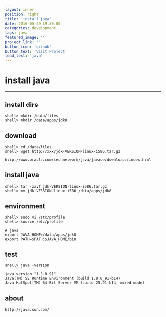```yaml
---
layout: inner
position: right
title: 'install java'
date: 2016-05-29 19:30:00
categories: development
tags: java
featured_image: ''
project_link: ''
button_icon: 'github'
button_text: 'Visit Project'
lead_text: 'java'
---
```


# install java

---

## install dirs

	shell> mkdir /data/files
	shell> mkdir /data/apps/jdk8

## download
	
	shell> cd /data/files
	shell> wget http://xxx/jdk-VERSION-linux-i586.tar.gz

	http://www.oracle.com/technetwork/java/javase/downloads/index.html

## install java

	shell> tar -zxvf jdk-VERSION-linux-i586.tar.gz
	shell> mv jdk-VERSION-linux-i586 /data/apps/jdk8

## environment

	shell> sudo vi /etc/profile
	shell> source /etc/profile

	# java
	export JAVA_HOME=/data/apps/jdk8
	export PATH=$PATH:$JAVA_HOME/bin

## test

	shell> java -version

	java version "1.8.0_91"
	Java(TM) SE Runtime Environment (build 1.8.0_91-b14)
	Java HotSpot(TM) 64-Bit Server VM (build 25.91-b14, mixed mode)

## about
	
	http://java.sun.com/